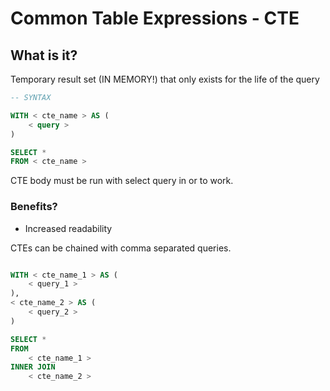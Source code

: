 # Common Table Expressions - CTE

## What is it? 

Temporary result set (IN MEMORY!) that only exists for the life of the query

```sql
-- SYNTAX

WITH < cte_name > AS (
    < query >
)

SELECT *
FROM < cte_name >
```

CTE body must be run with select query in or to work. 

### Benefits?

* Increased readability


CTEs can be chained with comma separated queries. 

```sql

WITH < cte_name_1 > AS (
    < query_1 >
),
< cte_name_2 > AS (
    < query_2 >
)

SELECT *
FROM 
    < cte_name_1 >
INNER JOIN
    < cte_name_2 >
```
